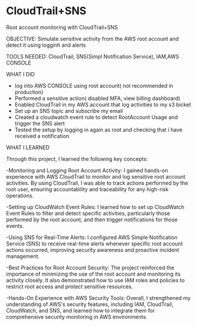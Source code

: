 # CloudTrail+SNS
Root account monitoring with CloudTrail+SNS

OBJECTIVE: Simulate  sensitive activity from the AWS root account and detect it using logginh and alerts

TOOLS NEEDED: CloudTrail, SNS(Simpl Notification Service), IAM,AWS CONSOLE

WHAT I DID
- log into AWS CONSOLE using root account( not recommended in production)
- Performed a sensitive action( disabled MFA, view billing dashboard)
- Enabled CloudTrail in my AWS account that log activities to my s3 bicket
- Set up an SNS topic and subscribe my email
- Created a cloudwatch event rule to detect RootAccount Usage and trigger the SNS alert
- Tested the setup by logging in again as root and checking that i have received a notification

WHAT I LEARNED

Through this project, I learned the following key concepts:

-Monitoring and Logging Root Account Activity: I gained hands-on experience with AWS CloudTrail to monitor and log sensitive root account activities. By using CloudTrail, I was able to track actions performed by the root user, ensuring accountability and traceability for any high-risk operations.

-Setting up CloudWatch Event Rules: I learned how to set up CloudWatch Event Rules to filter and detect specific activities, particularly those performed by the root account, and then trigger notifications for those events.

-Using SNS for Real-Time Alerts: I configured AWS Simple Notification Service (SNS) to receive real-time alerts whenever specific root account actions occurred, improving security awareness and proactive incident management.

-Best Practices for Root Account Security: The project reinforced the importance of minimizing the use of the root account and monitoring its activity closely. It also demonstrated how to use IAM roles and policies to restrict root access and protect sensitive resources.

-Hands-On Experience with AWS Security Tools: Overall, I strengthened my understanding of AWS's security features, including IAM, CloudTrail, CloudWatch, and SNS, and learned how to integrate them for comprehensive security monitoring in AWS environments. 
